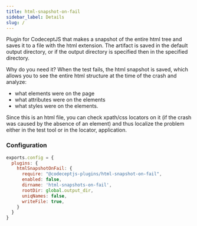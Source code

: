 ```yaml
---
title: html-snapshot-on-fail
sidebar_label: Details
slug: /
---
```


Plugin for CodeceptJS that makes a snapshot of the entire html tree and saves it to a file with the html extension.
The artifact is saved in the default output directory, or if the output directory is specified then in the specified directory.

Why do you need it? When the test fails, the html snapshot is saved, which allows you to see the entire html structure at the time of the crash and analyze:

-  what elements were on the page
-  what attributes were on the elements
-  what styles were on the elements.

Since this is an html file, you can check xpath/css locators on it (if the crash was caused by the absence of an element)
and thus localize the problem either in the test tool or in the locator, application.

### Configuration

```js
exports.config = {
  plugins: {
    htmlSnapshotOnFail: {
      require: "@codeceptjs-plugins/html-snapshot-on-fail",
      enabled: false,
      dirname: 'html-snapshots-on-fail',
      rootDir: global.output_dir,
      uniqNames: false,
      writeFile: true,
    }
  }
}
```
